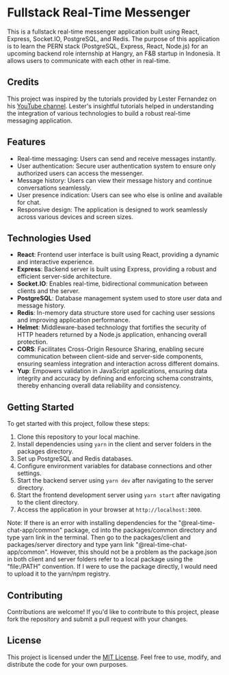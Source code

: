 # Fullstack Real-Time Messenger

This is a fullstack real-time messenger application built using React, Express, Socket.IO, PostgreSQL, and Redis. The purpose of this application is to learn the PERN stack (PostgreSQL, Express, React, Node.js) for an upcoming backend role internship at Hangry, an F&B startup in Indonesia. It allows users to communicate with each other in real-time.

## Credits

This project was inspired by the tutorials provided by Lester Fernandez on his [YouTube channel](https://www.youtube.com/@LesterFernandezIO). Lester's insightful tutorials helped in understanding the integration of various technologies to build a robust real-time messaging application.

## Features

- Real-time messaging: Users can send and receive messages instantly.
- User authentication: Secure user authentication system to ensure only authorized users can access the messenger.
- Message history: Users can view their message history and continue conversations seamlessly.
- User presence indication: Users can see who else is online and available for chat.
- Responsive design: The application is designed to work seamlessly across various devices and screen sizes.

## Technologies Used

- **React**: Frontend user interface is built using React, providing a dynamic and interactive experience.
- **Express**: Backend server is built using Express, providing a robust and efficient server-side architecture.
- **Socket.IO**: Enables real-time, bidirectional communication between clients and the server.
- **PostgreSQL**: Database management system used to store user data and message history.
- **Redis**: In-memory data structure store used for caching user sessions and improving application performance.
- **Helmet**: Middleware-based technology that fortifies the security of HTTP headers returned by a Node.js application, enhancing overall protection.
- **CORS**: Facilitates Cross-Origin Resource Sharing, enabling secure communication between client-side and server-side components, ensuring seamless integration and interaction across different domains.
- **Yup**: Empowers validation in JavaScript applications, ensuring data integrity and accuracy by defining and enforcing schema constraints, thereby enhancing overall data reliability and consistency.

## Getting Started

To get started with this project, follow these steps:

1. Clone this repository to your local machine.
2. Install dependencies using `yarn` in the client and server folders in the packages directory.
3. Set up PostgreSQL and Redis databases.
4. Configure environment variables for database connections and other settings.
5. Start the backend server using `yarn dev` after navigating to the server directory.
6. Start the frontend development server using `yarn start` after navigating to the client directory.
7. Access the application in your browser at `http://localhost:3000`.

Note: If there is an error with installing dependencies for the "@real-time-chat-app/common" package, cd into the packages/common directory and type yarn link in the terminal. Then go to the packages/client and packages/server directory and type yarn link "@real-time-chat-app/common". However, this should not be a problem as the package.json in both client and server folders refer to a local package using the "file:/PATH" convention. If I were to use the package directly, I would need to upload it to the yarn/npm registry.

## Contributing

Contributions are welcome! If you'd like to contribute to this project, please fork the repository and submit a pull request with your changes.

## License

This project is licensed under the [MIT License](LICENSE). Feel free to use, modify, and distribute the code for your own purposes.
